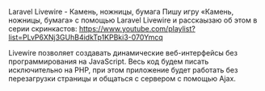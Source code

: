 Laravel Livewire - Камень, ножницы, бумага
Пишу игру «Камень, ножницы, бумага» с помощью Laravel Livewire и расскаызаю об этом в серии скринкастов: https://www.youtube.com/playlist?list=PLvP6XNj3GUhB4idkTp1KPBki3-070Ymcq

Livewire позволяет создавать динамические веб-интерфейсы без программирования на JavaScript. Весь код будем писать исключительно на PHP, при этом приложение будет работать без перезагрузки страницы и общаться с сервером с помощью Ajax.





